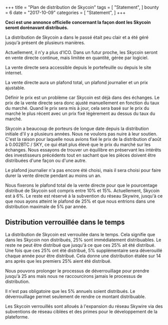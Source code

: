 +++
title = "Plan de distribution de Skycoin"
tags = [
    "Statement",
]
bounty = 6
date = "2017-10-09"
categories = [
    "Statement",
]
+++

**Ceci est une annonce officielle concernant la façon dont les Skycoin seront dorénavant distribués.**

La distribution de Skycoin a dans le passé était peu clair et a été géré jusqu'à présent de plusieurs manières.

Actuellement, il n'y a plus d'ICO. Dans un futur proche, les Skycoin seront en vente directe continue, mais limitée en quantité, gérée par logiciel.

La vente directe sera accessible depuis le portefeuille ou depuis le site internet. 

La vente directe aura un plafond total, un plafond journalier et un prix ajustable.

Définir le prix est un problème car Skycoin est déjà dans des échanges.
Le prix de la vente directe sera donc ajusté manuellement en fonction du taux du marché. 
Quand le prix sera mis à jour, cela sera basé sur le prix du marché le plus récent avec un prix fixé légèrement au dessus du taux du marché.

Skycoin a beaucoup de porteurs de longue date depuis la distribution initiale d'il y a plusieurs années. 
Nous ne voulons pas nuire à leur soutien. C'est la raison pour laquelle nous avions fixé le prix de la distribution d'août à 0.002BTC / SKY, ce qui était plus élevé que le prix du marché sur les échanges. 
Nous essayons de trouver un équilibre en préservant les intérêts des investisseurs précédents tout en sachant que les pièces doivent être distribuées d'une façon ou d'une autre.

Le plafond journalier n'a pas encore été choisi, mais il sera choisi pour faire durer la vente directe pendant au moins un an.

Nous fixerons le plafond total de la vente directe pour que le pourcentage distribué de Skycoin soit compris entre 10% et 15%. 
Actuellement, Skycoin est à 6%. Le reste est réservé à la subvention du réseau Skywire, jusqu'à ce que nous ayons atteint le plafond de 25% et que nous entrions dans une distribution maximale de 5% par année.

## Distribution verrouillée dans le temps 

La distribution de Skycoin est verrouilée dans le temps. Cela signifie que dans les Skycoin non distribués, 25% sont immédiatement distribuables.
Le reste ne peut être distribué que jusqu'à ce que ces 25% ait été distribué. 
Une fois que ces 25% ont été distribué, 5% supplémentaire sera déverouillé chaque année pour être distribué. 
Cela donne une distribution étalée sur 14 ans après que les premiers 25% aient été distribué.

Nous pouvons prolonger le processus de déverrouillage pour prendre jusqu'à 25 ans mais nous ne raccourcirons jamais le processus de distribution.

Il n'est pas obligatoire que les 5% annuels soient distribués. Le déverrouillage permet seulement de rendre ce montant distribuable.

Les Skycoin verrouillés sont alloués à l'expansion du réseau Skywire via des subventions de réseau ciblées et des primes pour le développement de la plateforme.
